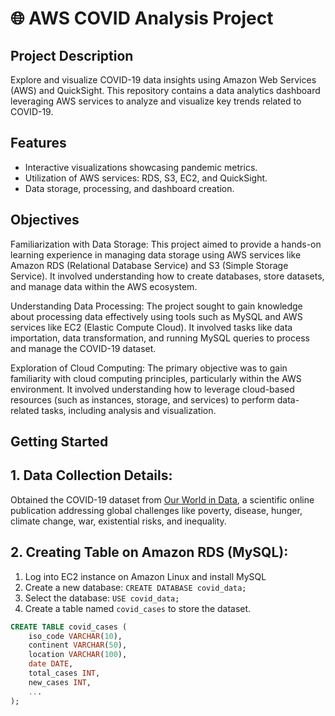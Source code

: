 # 🌐 AWS COVID Analysis Project 

## Project Description
Explore and visualize COVID-19 data insights using Amazon Web Services (AWS) and QuickSight. This repository contains a data analytics dashboard leveraging AWS services to analyze and visualize key trends related to COVID-19.

## Features
- Interactive visualizations showcasing pandemic metrics.
- Utilization of AWS services: RDS, S3, EC2, and QuickSight.
- Data storage, processing, and dashboard creation.
  
## Objectives
Familiarization with Data Storage: This project aimed to provide a hands-on learning experience in managing data storage using AWS services like Amazon RDS (Relational Database Service) and S3 (Simple Storage Service). It involved understanding how to create databases, store datasets, and manage data within the AWS ecosystem.

Understanding Data Processing: The project sought to gain knowledge about processing data effectively using tools such as MySQL and AWS services like EC2 (Elastic Compute Cloud). It involved tasks like data importation, data transformation, and running MySQL queries to process and manage the COVID-19 dataset.

Exploration of Cloud Computing: The primary objective was to gain familiarity with cloud computing principles, particularly within the AWS environment. It involved understanding how to leverage cloud-based resources (such as instances, storage, and services) to perform data-related tasks, including analysis and visualization.

## Getting Started

## 1. Data Collection Details:
Obtained the COVID-19 dataset from [Our World in Data](https://ourworldindata.org/covid-cases), a scientific online publication addressing global challenges like poverty, disease, hunger, climate change, war, existential risks, and inequality.

## 2. Creating Table on Amazon RDS (MySQL):
1. Log into EC2 instance on Amazon Linux and install MySQL
2. Create a new database: `CREATE DATABASE covid_data;`
3. Select the database: `USE covid_data;`
4. Create a table named `covid_cases` to store the dataset. 

```sql
CREATE TABLE covid_cases (
    iso_code VARCHAR(10),
    continent VARCHAR(50),
    location VARCHAR(100),
    date DATE,
    total_cases INT,
    new_cases INT,
    ...
);
